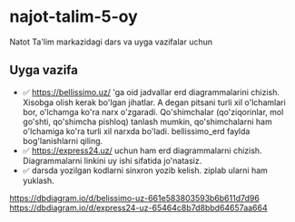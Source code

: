# najot-talim-5-oy

Natot Ta'lim markazidagi dars va uyga vazifalar uchun

## Uyga vazifa
- ✅ https://bellissimo.uz/ 'ga oid jadvallar erd diagrammalarini chizish. Xisobga olish kerak bo'lgan jihatlar. A degan pitsani turli xil o'lchamlari bor, o'lchamga ko'ra narx o'zgaradi. Qo'shimchalar (qo'ziqorinlar, mol go'shti, qo'shimcha pishloq) tanlash mumkin, qo'shimchalarni ham o'lchamiga ko'ra turli xil narxda bo'ladi. bellissimo_erd faylda bog'lanishlarni qiling. 
- ✅ https://express24.uz/ uchun ham erd diagrammalarni chizish. Diagrammalarni linkini uy ishi sifatida jo'natasiz. 
- ✅ darsda yozilgan kodlarni sinxron yozib kelish. ziplab ularni ham yuklash.

https://dbdiagram.io/d/belissimo-uz-661e583803593b6b611d7d96
https://dbdiagram.io/d/express24-uz-65464c8b7d8bbd64657aa664